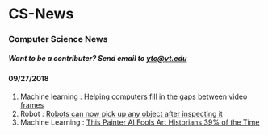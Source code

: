 # CS-News

### Computer Science News
##### Want to be a contributer? Send email to ytc@vt.edu
#### 09/27/2018
1. Machine learning : 
   [Helping computers fill in the gaps between video frames](http://news.mit.edu/2018/machine-learning-video-activity-recognition-0914)
2. Robot : 
   [Robots can now pick up any object after inspecting it](http://news.mit.edu/2018/mit-csail-robots-can-pick-any-object-after-inspection-0910)
3. Machine Learning : 
   [This Painter AI Fools Art Historians 39% of the Time](https://www.youtube.com/watch?v=dyzn3Fmtw-E)
